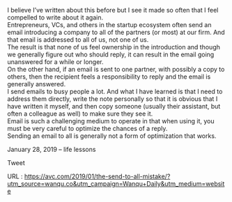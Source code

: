   I believe I’ve written about this before but I see it made so often that I feel compelled to write about it again.  
    Entrepreneurs, VCs, and others in the startup ecosystem often send an email introducing a company to all of the partners (or most) at our firm. And that email is addressed to all of us, not one of us.  
    The result is that none of us feel ownership in the introduction and though we generally figure out who should reply, it can result in the email going unanswered for a while or longer.  
    On the other hand, if an email is sent to one partner, with possibly a copy to others, then the recipient feels a responsibility to reply and the email is generally answered.  
    I send emails to busy people a lot. And what I have learned is that I need to address them directly, write the note personally so that it is obvious that I have written it myself, and then copy someone (usually their assistant, but often a colleague as well) to make sure they see it.  
    Email is such a challenging medium to operate in that when using it, you must be very careful to optimize the chances of a reply.   
    Sending an email to all is generally not a form of optimization that works.  
      
    
January 28, 2019 – life lessons
  
    
Tweet
  
    
  URL : https://avc.com/2019/01/the-send-to-all-mistake/?utm_source=wanqu.co&utm_campaign=Wanqu+Daily&utm_medium=website